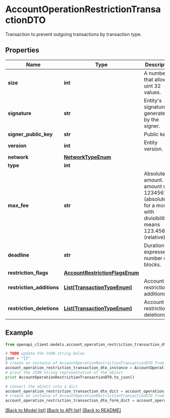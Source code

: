 # AccountOperationRestrictionTransactionDTO

Transaction to prevent outgoing transactions by transaction type.

## Properties

Name | Type | Description | Notes
------------ | ------------- | ------------- | -------------
**size** | **int** | A number that allows uint 32 values. | 
**signature** | **str** | Entity&#39;s signature generated by the signer. | 
**signer_public_key** | **str** | Public key. | 
**version** | **int** | Entity version. | 
**network** | [**NetworkTypeEnum**](NetworkTypeEnum.md) |  | 
**type** | **int** |  | 
**max_fee** | **str** | Absolute amount. An amount of 123456789 (absolute) for a mosaic with divisibility 6 means 123.456789 (relative). | 
**deadline** | **str** | Duration expressed in number of blocks. | 
**restriction_flags** | [**AccountRestrictionFlagsEnum**](AccountRestrictionFlagsEnum.md) |  | 
**restriction_additions** | [**List[TransactionTypeEnum]**](TransactionTypeEnum.md) | Account restriction additions. | 
**restriction_deletions** | [**List[TransactionTypeEnum]**](TransactionTypeEnum.md) | Account restriction deletions. | 

## Example

```python
from openapi_client.models.account_operation_restriction_transaction_dto import AccountOperationRestrictionTransactionDTO

# TODO update the JSON string below
json = "{}"
# create an instance of AccountOperationRestrictionTransactionDTO from a JSON string
account_operation_restriction_transaction_dto_instance = AccountOperationRestrictionTransactionDTO.from_json(json)
# print the JSON string representation of the object
print AccountOperationRestrictionTransactionDTO.to_json()

# convert the object into a dict
account_operation_restriction_transaction_dto_dict = account_operation_restriction_transaction_dto_instance.to_dict()
# create an instance of AccountOperationRestrictionTransactionDTO from a dict
account_operation_restriction_transaction_dto_form_dict = account_operation_restriction_transaction_dto.from_dict(account_operation_restriction_transaction_dto_dict)
```
[[Back to Model list]](../README.md#documentation-for-models) [[Back to API list]](../README.md#documentation-for-api-endpoints) [[Back to README]](../README.md)


